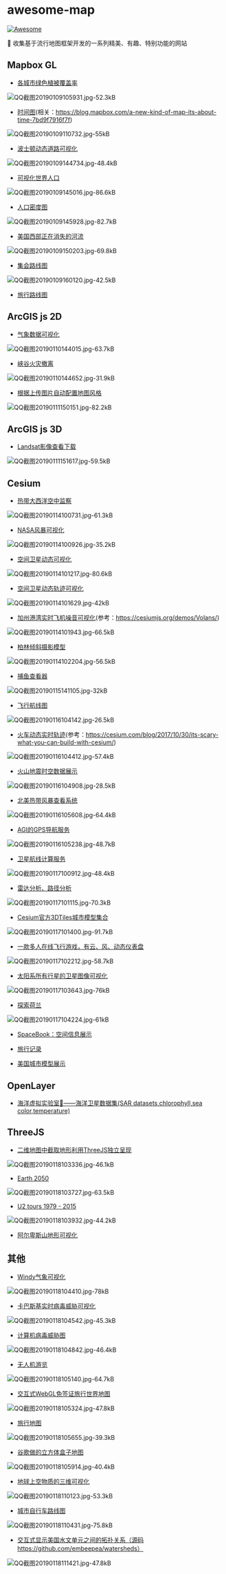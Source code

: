 ﻿# awesome-map
[![Awesome](https://cdn.rawgit.com/sindresorhus/awesome/d7305f38d29fed78fa85652e3a63e154dd8e8829/media/badge.svg)](https://awesome.re/)

🐧 收集基于流行地图框架开发的一系列精美、有趣、特别功能的网站

## Mapbox GL
- [各城市绿色植被覆盖率](http://senseable.mit.edu/treepedia/cities/cape%20town)

![QQ截图20190109105931.jpg-52.3kB][1]

- [时间图](https://www.mapbox.com/labs/timemap/search/)(相关：https://blog.mapbox.com/a-new-kind-of-map-its-about-time-7bd9f7916f7f)

![QQ截图20190109110732.jpg-55kB][2]

- [波士顿动态道路可视化](http://senseable.mit.edu/cityways/app/)

![QQ截图20190109144734.jpg-48.4kB][3]

- [可视化世界人口](https://pudding.cool/2018/10/city_3d/)

![QQ截图20190109145016.jpg-86.6kB][4]

- [人口密度图](https://agglomerations.org/data/moscow/density_map)

![QQ截图20190109145928.jpg-82.7kB][5]

- [美国西部正在消失的河流](https://disappearingwest.org/rivers/map/index.html)

![QQ截图20190109150203.jpg-69.8kB][6]

- [集会路线图](https://www.rebellerally.com/live-tracking/)

![QQ截图20190109160120.jpg-42.5kB][7]

- [旅行路线图](https://www.migrationtrail.com/david)



## ArcGIS js 2D
- [气象数据可视化](https://www.texmesonet.org/Viewer)

![QQ截图20190110144015.jpg-63.7kB][8]

- [峡谷火灾撤离](http://cityofcorona.maps.arcgis.com/apps/webappviewer/index.html?id=0b26bb0d01a249ba815a3fa0a072dac3)

![QQ截图20190110144652.jpg-31.9kB][9]

- [根据上传图片自动配置地图风格](http://apps.esriuk.com/app/mapstyler/8/wmt/view/c512a92a28f94c76baccfa60410b05a3/index.html#)

![QQ截图20190111150151.jpg-82.2kB][10]



## ArcGIS js 3D
- [Landsat影像查看下载](https://maps.esri.com/rc/landsat-viewer/index.html)

![QQ截图20190111151617.jpg-59.5kB][11]



## Cesium
- [热带大西洋空中监察](http://tropicalatlantic.com/recon/recon.cgi?basin=al&mapping=cesium)

![QQ截图20190114100731.jpg-61.3kB][12]

- [NASA风暴可视化](https://storm.pps.eosdis.nasa.gov/storm/cesium/STORMVG.html?fname=/gpmallversions//V04/2014/10/09/radar//2A.GPM.DPR.V6-20160118.20141009-S014528-E031758.003476.V04A.HDF5&start=27&height=2272498)

![QQ截图20190114100926.jpg-35.2kB][13]

- [空间卫星动态可视化](http://apps.agi.com/SatelliteViewer/?Status=Operational)

![QQ截图20190114101217.jpg-80.6kB][14]

- [空间卫星动态轨迹可视化](http://comspoc.com/events/amc9/?platform=hootsuite)

![QQ截图20190114101629.jpg-42kB][15]

- [加州港湾实时飞机噪音可视化](http://volans.airportnetwork.com/js3d/volanspublicsfo.html)(参考：https://cesiumjs.org/demos/Volans/)

![QQ截图20190114101943.jpg-66.5kB][16]

- [柏林倾斜摄影模型](https://www.businesslocationcenter.de/wab/maps/main/?startingmap=cesium&lang=de&layerToActivate=plannings2010&cameraPosition=13.38178,52.52580,580.55025&groundPosition=13.36843,52.53012,33.97512&distance=1162.14&pitch=-28.06&heading=297.93&roll=359.81)

![QQ截图20190114102204.jpg-56.5kB][17]

- [捕鱼查看器](https://solr.research.cs.dal.ca/fishingobserver/site/cesium)

![QQ截图20190115141105.jpg-32kB][18]

- [飞行航线图](https://real.flightairmap.com/)

![QQ截图20190116104142.jpg-26.5kB][19]

- [火车动态实时轨迹](http://earth.geoglyph.info/en/mt3d.html?tc=553PILATUS)(参考：https://cesium.com/blog/2017/10/30/its-scary-what-you-can-build-with-cesium/)

![QQ截图20190116104412.jpg-57.4kB][20]

- [火山地震时空数据展示](http://volcano.si.axismaps.io/)

![QQ截图20190116104908.jpg-28.5kB][21]

- [北美热带风暴查看系统](http://tropicalatlantic.com/recon/recon.cgi?basin=al&mapping=cesium)

![QQ截图20190116105608.jpg-64.4kB][22]

- [AGI的GPS导航服务](http://saas.agi.com/GpsServicesDemo/)

![QQ截图20190116105238.jpg-48.7kB][23]

- [卫星航线计算服务](http://saas.agi.com/SatelliteServicesDemo/)

![QQ截图20190117100912.jpg-48.4kB][24]

- [雷达分析、路径分析](https://saas.agi.com/CommServicesDemo/)

![QQ截图20190117101115.jpg-70.3kB][25]

- [Cesium官方3DTiles城市模型集合](https://cesium.com/ion/viewer/77fc6454-30d6-43fa-aa25-d55d2d10f80f)

![QQ截图20190117101400.jpg-91.7kB][26]

- [一款多人在线飞行游戏，有云、风、动态仪表盘](http://www.geo-fs.com/geofs.php)

![QQ截图20190117102212.jpg-58.7kB][27]

- [太阳系所有行星的卫星图像可视化](http://134.158.75.177/viewer/Apps/PlanetaryCesiumViewer/)

![QQ截图20190117103643.jpg-76kB][28]

- [探索荷兰](https://bieretiketten.nl/newmap/)

![QQ截图20190117104224.jpg-61kB][29]

- [SpaceBook：空间信息展示](http://apps.agi.com/SatelliteViewer/)

- [旅行记录](https://www.globaltimoto.com/)

- [美国城市模型展示](https://demo.virtualcitymap.de/opencitymodel/#/)



## OpenLayer
- [海洋虚拟实验室🌊——海洋卫星数据集(SAR datasets,chlorophyll,sea color,temperature)](https://ovl.oceandatalab.com/?date=1520812800140&timespan=1d%3B1w&products=3857_SAR_roughness%2C3857_Sentinel-2_RGB%2C3857_REMSS_MWOI_SST_v05.0%2C3857_ODYSSEA_NWE_SST%2C3857_ODYSSEA_MED_SST%2C3857_ODYSSEA_SAF_SST%2C3857_ODYSSEA_BRA_SST%2C3857_GlobCurrent_L4_geostrophic_streamline%2C3857_GlobCurrent_L4_geostrophic_nrt_vectorfield%2C3857_AMSR_sea_ice_concentration&extent=-15028131.255%2C-7181411.6804492%2C15028131.255%2C7181411.6804492&opacity=80%2C100%2C70%2C100%2C100%2C100%2C100%2C60%2C60%2C100&stackLevel=100.01%2C95%2C30%2C50.03%2C50.04%2C50.05%2C50.06%2C120%2C120.01%2C50.15)


## ThreeJS
- [二维地图中截取地形利用ThreeJS独立呈现](https://w3reality.github.io/three-geo/examples/geo-viewer/io/index.html?lat=-33.95070791605607&lng=18.38218690012582#)

![QQ截图20190118103336.jpg-46.1kB][30]

- [Earth 2050](https://2050.earth/)

![QQ截图20190118103727.jpg-63.5kB][31]

- [U2 tours 1979 - 2015](http://u2allovertheworld.com/)

![QQ截图20190118103932.jpg-44.2kB][32]

- [阿尔卑斯山地形可视化](http://hanshack.com/alpen/)


## 其他
- [Windy气象可视化](https://www.windy.com/?24.480,118.082,5)

![QQ截图20190118104410.jpg-78kB][33]

- [卡巴斯基实时病毒威胁可视化](https://cybermap.kaspersky.com/)

![QQ截图20190118104542.jpg-45.3kB][34]

- [计算机病毒威胁图](https://www.fireeye.com/cyber-map/threat-map.html)

![QQ截图20190118104842.jpg-46.4kB][35]

- [无人机游览](https://lab.openbloc.fr/droneWorld/)

![QQ截图20190118105140.jpg-64.7kB][36]

- [交互式WebGL免签证旅行世界地图](https://www.markuslerner.com/travelscope/)

![QQ截图20190118105324.jpg-47.8kB][37]

- [旅行地图](https://pl.airbnb.com/map)

![QQ截图20190118105655.jpg-39.3kB][38]

- [谷歌做的立方体盒子地图](http://www.playmapscube.com/)

![QQ截图20190118105914.jpg-40.4kB][39]

- [地球上空物质的三维可视化](http://stuffin.space/)

![QQ截图20190118110123.jpg-53.3kB][40]

- [城市自行车路线图](https://tbaldw.in/citibike-trips/)

![QQ截图20190118110431.jpg-75.8kB][41]

- [交互式显示美国水文单元之间的拓扑关系（源码https://github.com/embeepea/watersheds）](http://watersheds.fernleafinteractive.com/?zoom=8&center=38.0870,-91.2305&id=071100070101)

![QQ截图20190118111421.jpg-47.8kB][42]


  [1]: http://static.zybuluo.com/bingqixuan/ipz0sjceb3nw2cxwlzkbbwgc/QQ%E6%88%AA%E5%9B%BE20190109105931.jpg
  [2]: http://static.zybuluo.com/bingqixuan/wa1okq91ol5ogt9b40fsi6nd/QQ%E6%88%AA%E5%9B%BE20190109110732.jpg
  [3]: http://static.zybuluo.com/bingqixuan/4u3ut6zl7dzert77d3ptggpj/QQ%E6%88%AA%E5%9B%BE20190109144734.jpg
  [4]: http://static.zybuluo.com/bingqixuan/877u5ujthg6ymmdx0otor78n/QQ%E6%88%AA%E5%9B%BE20190109145016.jpg
  [5]: http://static.zybuluo.com/bingqixuan/49yasap44owb26jll5ys597g/QQ%E6%88%AA%E5%9B%BE20190109145928.jpg
  [6]: http://static.zybuluo.com/bingqixuan/fnkn2bfjijsn801jeexds3wb/QQ%E6%88%AA%E5%9B%BE20190109150203.jpg
  [7]: http://static.zybuluo.com/bingqixuan/8g1vq1sdqy5pk93ov1c22skc/QQ%E6%88%AA%E5%9B%BE20190109160120.jpg
  [8]: http://static.zybuluo.com/bingqixuan/h6yvrdup4k2vv6pr7mqyqeck/QQ%E6%88%AA%E5%9B%BE20190110144015.jpg
  [9]: http://static.zybuluo.com/bingqixuan/4dsv1e2mmou3mmmtcg43m1xe/QQ%E6%88%AA%E5%9B%BE20190110144652.jpg
  [10]: http://static.zybuluo.com/bingqixuan/bn9w0axj75ej531s0nipol5m/QQ%E6%88%AA%E5%9B%BE20190111150151.jpg
  [11]: http://static.zybuluo.com/bingqixuan/0bdwy9abyxi0pwy86j7ghuea/QQ%E6%88%AA%E5%9B%BE20190111151617.jpg
  [12]: http://static.zybuluo.com/bingqixuan/cirfvpsn978xi2mjn2w0xnln/QQ%E6%88%AA%E5%9B%BE20190114100731.jpg
  [13]: http://static.zybuluo.com/bingqixuan/wtdl9y8k32kkl6sx4cwhdn9r/QQ%E6%88%AA%E5%9B%BE20190114100926.jpg
  [14]: http://static.zybuluo.com/bingqixuan/7kw6ddusvn8bxql5nrmrluk9/QQ%E6%88%AA%E5%9B%BE20190114101217.jpg
  [15]: http://static.zybuluo.com/bingqixuan/4bp5cikrghvi9h5jqg93ekat/QQ%E6%88%AA%E5%9B%BE20190114101629.jpg
  [16]: http://static.zybuluo.com/bingqixuan/idwwdpd6rbzhvhmrbm44402s/QQ%E6%88%AA%E5%9B%BE20190114101943.jpg
  [17]: http://static.zybuluo.com/bingqixuan/3kaod0hhhkuaynlzkw7hvb7c/QQ%E6%88%AA%E5%9B%BE20190114102204.jpg
  [18]: http://static.zybuluo.com/bingqixuan/e6rudv6dverm3oeara953hi8/QQ%E6%88%AA%E5%9B%BE20190115141105.jpg
  [19]: http://static.zybuluo.com/bingqixuan/qtazmjoje46n8uyzrti6npy5/QQ%E6%88%AA%E5%9B%BE20190116104142.jpg
  [20]: http://static.zybuluo.com/bingqixuan/hmx2hwbfk7y3hnp59co41o7r/QQ%E6%88%AA%E5%9B%BE20190116104412.jpg
  [21]: http://static.zybuluo.com/bingqixuan/p456fjrb0syxdmo3g9r0h8gv/QQ%E6%88%AA%E5%9B%BE20190116104908.jpg
  [22]: http://static.zybuluo.com/bingqixuan/h2i4fkzoe3xig0r2wcq9oqn6/QQ%E6%88%AA%E5%9B%BE20190116105608.jpg
  [23]: http://static.zybuluo.com/bingqixuan/12lfylyoayxe7bdgr86dzt9b/QQ%E6%88%AA%E5%9B%BE20190116105238.jpg
  [24]: http://static.zybuluo.com/bingqixuan/sr2to2ayhw3tz1k00xdx9563/QQ%E6%88%AA%E5%9B%BE20190117100912.jpg
  [25]: http://static.zybuluo.com/bingqixuan/ofbetzwpy75vlnnwjahu4hee/QQ%E6%88%AA%E5%9B%BE20190117101115.jpg
  [26]: http://static.zybuluo.com/bingqixuan/8j3bmch5hd02r677r2hwzda7/QQ%E6%88%AA%E5%9B%BE20190117101400.jpg
  [27]: http://static.zybuluo.com/bingqixuan/1eubu4gzz9bqoh2q97vn73mu/QQ%E6%88%AA%E5%9B%BE20190117102212.jpg
  [28]: http://static.zybuluo.com/bingqixuan/2s4mturbe4ra3v2cfyl0dth7/QQ%E6%88%AA%E5%9B%BE20190117103643.jpg
  [29]: http://static.zybuluo.com/bingqixuan/y4hraia0agq7mpo75s59krmh/QQ%E6%88%AA%E5%9B%BE20190117104224.jpg
  [30]: http://static.zybuluo.com/bingqixuan/7sun0tr3azabzsae2hn2bzfm/QQ%E6%88%AA%E5%9B%BE20190118103336.jpg
  [31]: http://static.zybuluo.com/bingqixuan/2m9x51nrli4l6iddga0zz879/QQ%E6%88%AA%E5%9B%BE20190118103727.jpg
  [32]: http://static.zybuluo.com/bingqixuan/z7hrrmhv03w0wt8g9vm5k3c7/QQ%E6%88%AA%E5%9B%BE20190118103932.jpg
  [33]: http://static.zybuluo.com/bingqixuan/s9ub3kr5t0bhlcdnlb3et0nv/QQ%E6%88%AA%E5%9B%BE20190118104410.jpg
  [34]: http://static.zybuluo.com/bingqixuan/md5aurt4je3m81149c9da41n/QQ%E6%88%AA%E5%9B%BE20190118104542.jpg
  [35]: http://static.zybuluo.com/bingqixuan/u9yl6cz4kvg1bdqyyf99lb71/QQ%E6%88%AA%E5%9B%BE20190118104842.jpg
  [36]: http://static.zybuluo.com/bingqixuan/n3hjn3jgry5rj5dwoazmsww5/QQ%E6%88%AA%E5%9B%BE20190118105140.jpg
  [37]: http://static.zybuluo.com/bingqixuan/jkf2ycc6za3cd6bc4k1xskl4/QQ%E6%88%AA%E5%9B%BE20190118105324.jpg
  [38]: http://static.zybuluo.com/bingqixuan/zkd4p8vlpwtosi3lxm4pzcae/QQ%E6%88%AA%E5%9B%BE20190118105655.jpg
  [39]: http://static.zybuluo.com/bingqixuan/a8ouuo5r6iu0w1fhz6miz9iq/QQ%E6%88%AA%E5%9B%BE20190118105914.jpg
  [40]: http://static.zybuluo.com/bingqixuan/z1a43yk5jv9u6msnr189l5mq/QQ%E6%88%AA%E5%9B%BE20190118110123.jpg
  [41]: http://static.zybuluo.com/bingqixuan/4ejtgl4crs7uzfr6xria8dhh/QQ%E6%88%AA%E5%9B%BE20190118110431.jpg
  [42]: http://static.zybuluo.com/bingqixuan/mcm7sqds0x5quhcom1huhejl/QQ%E6%88%AA%E5%9B%BE20190118111421.jpg